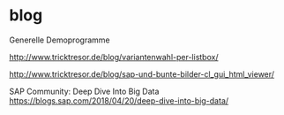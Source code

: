 # blog
Generelle Demoprogramme

http://www.tricktresor.de/blog/variantenwahl-per-listbox/

http://www.tricktresor.de/blog/sap-und-bunte-bilder-cl_gui_html_viewer/

SAP Community: Deep Dive Into Big Data
https://blogs.sap.com/2018/04/20/deep-dive-into-big-data/
